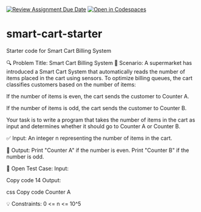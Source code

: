 [![Review Assignment Due Date](https://classroom.github.com/assets/deadline-readme-button-22041afd0340ce965d47ae6ef1cefeee28c7c493a6346c4f15d667ab976d596c.svg)](https://classroom.github.com/a/Z9eFI0c3)
[![Open in Codespaces](https://classroom.github.com/assets/launch-codespace-2972f46106e565e64193e422d61a12cf1da4916b45550586e14ef0a7c637dd04.svg)](https://classroom.github.com/open-in-codespaces?assignment_repo_id=19635329)
# smart-cart-starter
Starter code for Smart Cart Billing System

🔍 Problem Title: Smart Cart Billing System
📘 Scenario:
A supermarket has introduced a Smart Cart System that automatically reads the number of items placed in the cart using sensors. To optimize billing queues, the cart classifies customers based on the number of items:

If the number of items is even, the cart sends the customer to Counter A.

If the number of items is odd, the cart sends the customer to Counter B.

Your task is to write a program that takes the number of items in the cart as input and determines whether it should go to Counter A or Counter B.

✅ Input:
An integer n representing the number of items in the cart.

🎯 Output:
Print "Counter A" if the number is even.
Print "Counter B" if the number is odd.

🧪 Open Test Case:
Input:

Copy code
14
Output:

css
Copy code
Counter A

💡 Constraints:
0 <= n <= 10^5
